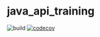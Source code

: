 # java_api_training
![build](https://github.com/MickaelMi/java_api_training/actions/workflows/build.yml/badge.svg)
[![codecov](https://codecov.io/gh/MickaelMi/java_api_training/branch/main/graph/badge.svg)](https://codecov.io/gh/MickaelMi/java_api_training)
